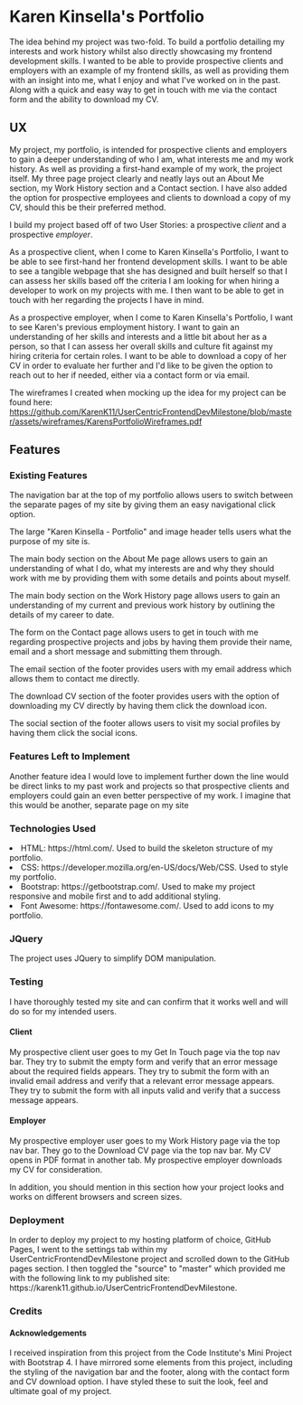<h1>Karen Kinsella's Portfolio</h1>

The idea behind my project was two-fold. To build a portfolio detailing my interests and work history whilst also directly showcasing my frontend development skills. I wanted to be able to provide prospective clients and employers with an example of my frontend skills, as well as providing them with an insight into me, what I enjoy and what I've worked on in the past. Along with a quick and easy way to get in touch with me via the contact form and the ability to download my CV. 

<h2>UX</h2>

My project, my portfolio, is intended for prospective clients and employers to gain a deeper understanding of who I am, what interests me and my work history. As well as providing a first-hand example of my work, the project itself. My three page project clearly and neatly lays out an About Me section, my Work History section and a Contact section. I have also added the option for prospective employees and clients to download a copy of my CV, should this be their preferred method. 

I build my project based off of two User Stories: a prospective _client_ and a prospective _employer_. 

As a prospective client, when I come to Karen Kinsella's Portfolio, I want to be able to see first-hand her frontend development skills. I want to be able to see a tangible webpage that she has designed and built herself so that I can assess her skills based off the criteria I am looking for when hiring a developer to work on my projects with me. I then want to be able to get in touch with her regarding the projects I have in mind. 

As a prospective employer, when I come to Karen Kinsella's Portfolio, I want to see Karen's previous employment history. I want to gain an understanding of her skills and interests and a little bit about her as a person, so that I can assess her overall skills and culture fit against my hiring criteria for certain roles. I want to be able to download a copy of her CV in order to evaluate her further and I'd like to be given the option to reach out to her if needed, either via a contact form or via email. 

The wireframes I created when mocking up the idea for my project can be found here: https://github.com/KarenK11/UserCentricFrontendDevMilestone/blob/master/assets/wireframes/KarensPortfolioWireframes.pdf

<h2>Features</h2>

<h3>Existing Features</h3>

The navigation bar at the top of my portfolio allows users to switch between the separate pages of my site by giving them an easy navigational click option.

The large "Karen Kinsella - Portfolio" and image header tells users what the purpose of my site is. 

The main body section on the About Me page allows users to gain an understanding of what I do, what my interests are and why they should work with me by providing them with some details and points about myself. 

The main body section on the Work History page allows users to gain an understanding of my current and previous work history by outlining the details of my career to date.

The form on the Contact page allows users to get in touch with me regarding prospective projects and jobs by having them provide their name, email and a short message and submitting them through.

The email section of the footer provides users with my email address which allows them to contact me directly.

The download CV section of the footer provides users with the option of downloading my CV directly by having them click the download icon.

The social section of the footer allows users to visit my social profiles by having them click the social icons. 

<h3>Features Left to Implement</h3>
Another feature idea I would love to implement further down the line would be direct links to my past work and projects so that prospective clients and employers could gain an even better perspective of my work. I imagine that this would be another, separate page on my site
  
<h3>Technologies Used</h3>
<li>HTML: https://html.com/. Used to build the skeleton structure of my portfolio.</li>
<li>CSS: https://developer.mozilla.org/en-US/docs/Web/CSS. Used to style my portfolio.</li>
<li>Bootstrap: https://getbootstrap.com/. Used to make my project responsive and mobile first and to add additional styling.</li> 
<li>Font Awesome: https://fontawesome.com/. Used to add icons to my portfolio.</li>


<h3>JQuery</h3>
The project uses JQuery to simplify DOM manipulation.

<h3>Testing</h3>

I have thoroughly tested my site and can confirm that it works well and will do so for my intended users.

<h4>Client</h4>
My prospective client user goes to my Get In Touch page via the top nav bar.
They try to submit the empty form and verify that an error message about the required fields appears.
They try to submit the form with an invalid email address and verify that a relevant error message appears.
They try to submit the form with all inputs valid and verify that a success message appears.

<h4>Employer</h4>
My prospective employer user goes to my Work History page via the top nav bar.
They go to the Download CV page via the top nav bar.
My CV opens in PDF format in another tab.
My prospective employer downloads my CV for consideration.
 
In addition, you should mention in this section how your project looks and works on different browsers and screen sizes.

<h3>Deployment</h3>
In order to deploy my project to my hosting platform of choice, GitHub Pages, I went to the settings tab within my UserCentricFrontendDevMilestone project and scrolled down to the GitHub pages section. I then toggled the "source" to "master" which provided me with the following link to my published site: https://karenk11.github.io/UserCentricFrontendDevMilestone.


<h3>Credits</h3>
<h4>Acknowledgements</h4>
I received inspiration from this project from the Code Institute's Mini Project with Bootstrap 4. I have mirrored some elements from this project, including the styling of the navigation bar and the footer, along with the contact form and CV download option. I have styled these to suit the look, feel and ultimate goal of my project. 
